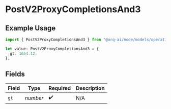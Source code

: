 # PostV2ProxyCompletionsAnd3

## Example Usage

```typescript
import { PostV2ProxyCompletionsAnd3 } from "@orq-ai/node/models/operations";

let value: PostV2ProxyCompletionsAnd3 = {
  gt: 1654.12,
};
```

## Fields

| Field              | Type               | Required           | Description        |
| ------------------ | ------------------ | ------------------ | ------------------ |
| `gt`               | *number*           | :heavy_check_mark: | N/A                |